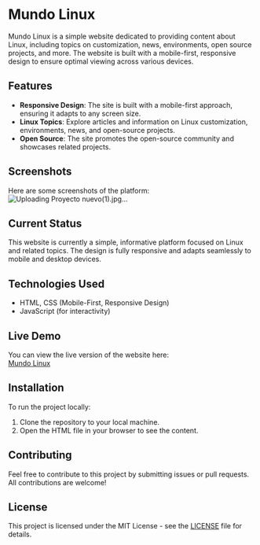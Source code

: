 # Mundo Linux

Mundo Linux is a simple website dedicated to providing content about Linux, including topics on customization, news, environments, open source projects, and more. The website is built with a mobile-first, responsive design to ensure optimal viewing across various devices.


## Features

- **Responsive Design**: The site is built with a mobile-first approach, ensuring it adapts to any screen size.
- **Linux Topics**: Explore articles and information on Linux customization, environments, news, and open-source projects.
- **Open Source**: The site promotes the open-source community and showcases related projects.

## Screenshots

Here are some screenshots of the platform:<br>
![Uploading Proyecto nuevo(1).jpg…]()


  
## Current Status

This website is currently a simple, informative platform focused on Linux and related topics. The design is fully responsive and adapts seamlessly to mobile and desktop devices.

## Technologies Used

- HTML, CSS (Mobile-First, Responsive Design)
- JavaScript (for interactivity)
  
## Live Demo

You can view the live version of the website here:  
[Mundo Linux](https://ankkdev.github.io/mundolinux.github.io/)

## Installation

To run the project locally:
1. Clone the repository to your local machine.
2. Open the HTML file in your browser to see the content.

## Contributing

Feel free to contribute to this project by submitting issues or pull requests. All contributions are welcome!

## License

This project is licensed under the MIT License - see the [LICENSE](LICENSE) file for details.

